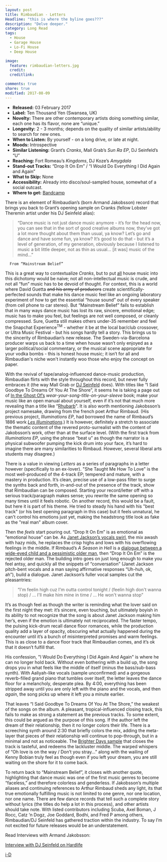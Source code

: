 ```yaml
---
layout: post
title: Rimbaudian - Letters
Headline: "this is where the byline goes???"
description: "Delve deeper."
category: Long Read
tags:
  - House
  - Garage House
  - Lo-Fi House
  - Deep House

image:
  feature: rimbaudian-letters.jpg
  credit:
  creditlink:

comments: true
share: true
modified: 2017-08-09
---
```


* **Released:** 03 February 2017
* **Label:** Ten Thousand Yen (Swansea, UK)
* **Novelty:** There are other contemporary artists doing something similar, each one has its flavor, none are “unique.”
* **Longevity:** 2 - 3 months; depends on the quality of similar artists/ability to search for new ones.
* **When to Listen:** By yourself - on a long drive, or late at night.
* **Moods:** Introspective
* **Similar Listening:** Grant’s *Cranks*, Mall Grab’s *Sun Ra EP*, DJ Seinfeld’s “U”
* **Reaching:** Fort Romeau’s *Kingdoms*, DJ Koze’s *Amygdala*
* **Stand-out Tracks:** “Drop It On Em” / “I Would Do Everything I Did Again and Again”
* **What to Skip:** None
* **Accessibility:** Already into disco/soul-sampled house, somewhat of a social outcast.
* **Where to get:** <a href="https://tenthousandyen.bandcamp.com/album/rimbaudian-letters">Bandcamp</a>




There is an element of Rimbaudian’s (born Armand Jakobsson) record that brings you back to Grant’s opening sample on Cranks (fellow Lobster Theremin artist under his DJ Seinfeld alias):

>“Dance music is not just dance music anymore - it’s for the head now, you can see that in the sort of good creative albums now, they’ve got a lot more thought about them than usual, ya know? Let’s go and dance and have some fun, ya know? It’s good to do that - but it’s a level of generation, of my generation, obviously because I listened to music a bit little deeper, not as thin as usual… [it was] music of the mind…”

      From “Mainstream Belief”


This is a great way to contextualize *Cranks*, but to put <u>all</u> house music into this dichotomy would be naive; not all non-intellectual music is crude, and not all “fun” music has to be devoid of thought. For context, this is a world where David Guetta <del>and his army of producers</del> create scientifically-perfected sounds that make his dance music feel like an ongoing laboratory experiment of how to get the essential “house sound” out of every speaker (from cell phone to car stereo). But “Mainstream Belief” fails to establish that in many ways dance music has lost its raw, sincere, emotional edge; music has to make you feel, but feelings are not well composed, or cleanly compressed. Sure, Guetta still makes others under-35 remember and feel the Snapchat Experience<sup>TM</sup> - whether it be at the local bar/club crossover, or Ultra Music Festival - but his songs hardly tell a story. This brings us to the sincerity of Rimbaudian’s new release. The Sweden-via-Barcelona producer warps us back to a time when house wasn’t only enjoyed as a larger political/social commentary, or the musical scene appropriate for your vodka bombs - this is honest house music; it isn’t for all and Rimbaudian's niche won't instantly woo those who enjoy the concept on paper.

With the revival of tape/analog-influenced dance-music production, Rimbaudian flirts with the style throughout this record, but never fully embraces it (the way Mall Grab or <a href="https://www.youtube.com/watch?v=g6eu1Wb8CVE">DJ Seinfeld</a> does). With titles like “I Said Goodbye To Dreams Of You At The Shore”, it seems he is taking a page out of <a href="https://inlovewithaghost.bandcamp.com/album/discography-2015">In the Ghost Of’s</a> *wear-your-song-title-on-your-sleeve* book; make your music like an open manual about yourself, even if it’s not that much more revealing than a title like “<a href="https://www.youtube.com/watch?v=_AWIqXzvX-U">Rhubarb</a>". It is also worth mentioning Jakobsson’s project namesake, drawing from the french poet Arthur Rimbaud. (His previous project, *Illuminations EP*, had borrowed the name of Rimbaud’s 1886 work <i><a href="https://en.wikipedia.org/wiki/Illuminations_(poetry_collection)">Les Illuminations</a></i>.) It is however, definitely a stretch to associate the thematic content of the revered proto-surrealist with the content of Jakobsson’s work, other than at the surface level. (With the first track from *Illuminations EP*, using the phrase “beat u” as though the narrator is a physical subwoofer pumping the kick drum into your face, it’s hard to imagine there are many similarities to Rimbaud. However, several liberal arts students may disagree.)

There is a value in viewing *Letters* as a series of paragraphs in a letter however (specifically to an ex-lover). "She Taught Me How To Love" is the most well-produced of the 4-track EP; tempered and mature, with a mastery in production. It’s clean, precise use of a low-pass filter to surge the synths back and forth, in-and-out of the presence of the track, show that Rimbaudian can be composed. Starting your record/letter off with a serious track/paragraph makes sense; you rewrite the same opening so many times until it feels robotic. On another record, this would be a fault, but here it is part of his theme. He tried to steady his hand with his "best track" (or his best opening paragraph in this case) but it feels unnatural, he can't control his emotions just yet, making the headstrong title look as fake as the "real man" album cover.

Then the *feels* start pouring out. “Drop It On Em” is as emotional as “emotional house” can be. As <a href="https://www.youtube.com/watch?v=6CzCg_lJa7o">Janet Jackson’s vocals swirl</a>, the mix awash with hazy mids, he replaces the crisp highs and lows with his overflowing feelings in the middle. If Rimbaud’s *A Season in Hell* is a <a href="https://en.wikipedia.org/wiki/A_Season_in_Hell#Interpretation">dialogue between a wide-eyed child and a pessimistic older man</a>, then “Drop It On Em” is the rejected older man. The building intro goes on just long enough to make you feel antsy, and quickly all the snippets of “conversation” (Janet Jackson pitch-bent vocals and a man saying affirmative responses “Uh-huh, ok, ah”), build a dialogue. Janet Jackson’s fuller vocal samples cut the pleasantries:

>“I'm feelin high cuz I'm outta control tonight /
(feelin high don't wanna stop) / …
I'll make him mine in time / …
He won't wanna stop”

It’s as though feel as though the writer is reminding what the lover said on the first night they met: it’s sincere, even touching, but ultimately boyish in its ability to not recognize that the song is about Janet Jackson making him her’s, even if the emotion is ultimately not reciprocated. The faster tempo, the pulsing kick-drum recall dance floor romances, while the production quality add a layer of opacity, obscuring what actually happened during the encounter until it’s a bunch of misinterpreted promises and warm feelings. This is as close to a dance floor track that Rimbaudian comes, and it’s ok that it doesn’t fulfill that.

His confession, "I Would Do Everything I Did Again And Again" is where he can no longer hold back. Without even bothering with a build up, the song drops you in what feels like the middle of itself (minus the bass/sub-bass synth). With Aaliyah-like vocals (sample unconfirmed) and a gorgeous reverb-filled grand piano that tumbles over itself, the letter leaves the dance floor for a melancholy, desperate plea. By 4:00, everything has been stripped away until you are only left with the piano and the vocals, and then *again*, the song picks up where it left you a minute earlier.

That leaves “I Said Goodbye To Dreams Of You At The Shore,” the weakest of the songs on the album. A pleasant, tropical-influenced closing track, this fails to make as strong a statement as the previous tracks. To some extent, this could be argued as the purpose of this song. If the author left the dream of their relationship, then it no longer colors their life. There is a screeching synth around 2:30 that briefly colors the mix, adding the meta-layer that pieces of their relationship will continue to pop-through, but in a minimal and not as noticeable. The <a href="http://www.whosampled.com/sample/486444/Rimbaudian-I-Said-Goodbye-to-Dreams-of-You-at-the-Shore-Big-Moses-Kenny-Bobien-Brighter-Days/">Brighter Days sample</a> that closes the track is tasteful, and redeems the lackluster middle. The warped whispers of “Oh love is on the way / Don’t you stray...” along with the wailing of Kenny Bobian truly feel as though even if you left your dream, you are still waiting on the shore for it to come back.

To return back to “Mainstream Belief”, it closes with another quote, highlighting that dance music was one of the first music genres to become “faceless,” and therefore colorless and genderless. If Jakobsson’s multiple aliases and continuing references to Arthur Rimbaud sheds any light, its that true emotionally fulfilling music is not limited to one genre, nor one location, nor one name. There are few dance records that tell such a complete story without lyrics (the titles do help a lot in this process), and other artists should take note. With listed contributors including Scuba, Axel Boman, J Rocc, Catz ‘n Dogz, Joe Goddard, Bodhi, and Fred P among others, Rimbaudian/DJ Seinfeld has gathered traction within the industry. To say I’m not excited for future releases would be an understatement.



Read Interviews with Armand Jakobsson:

<a href="http://hardlife.london/interview-dj-seinfeld/">Interview with DJ Seinfeld on Hardlife</a>

<a href="https://i-d.vice.com/en_gb/article/i-dj-rimbaudian">i-D</a>

